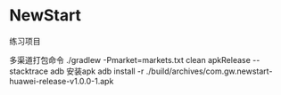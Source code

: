# NewStart
练习项目

多渠道打包命令
./gradlew -Pmarket=markets.txt clean apkRelease --stacktrace
adb 安装apk
adb install -r ./build/archives/com.gw.newstart-huawei-release-v1.0.0-1.apk
